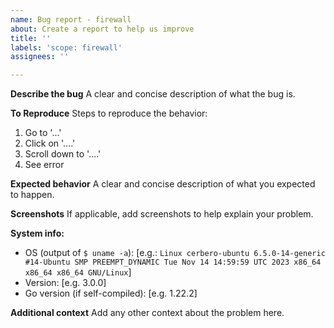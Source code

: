 ```yaml
---
name: Bug report - firewall
about: Create a report to help us improve
title: ''
labels: 'scope: firewall'
assignees: ''

---
```


**Describe the bug**
A clear and concise description of what the bug is.

**To Reproduce**
Steps to reproduce the behavior:
1. Go to '...'
2. Click on '....'
3. Scroll down to '....'
4. See error

**Expected behavior**
A clear and concise description of what you expected to happen.

**Screenshots**
If applicable, add screenshots to help explain your problem.

**System info:**
 - OS (output of `$ uname -a`): [e.g.: `Linux cerbero-ubuntu 6.5.0-14-generic #14-Ubuntu SMP PREEMPT_DYNAMIC Tue Nov 14 14:59:59 UTC 2023 x86_64 x86_64 x86_64 GNU/Linux`]
 - Version: [e.g. 3.0.0]
 - Go version (if self-compiled): [e.g. 1.22.2]

**Additional context**
Add any other context about the problem here.
